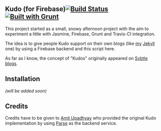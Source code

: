 Kudo (for Firebase)[![Build Status](https://travis-ci.org/juristr/firebase-kudos.png?branch=master)](https://travis-ci.org/juristr/firebase-kudos) [![Built with Grunt](https://cdn.gruntjs.com/builtwith.png)](http://gruntjs.com/)
---

This project started as a small, snowy afternoon project with the aim to experiment a little with Jasmine, Firebase, Grunt and Travis-CI integration.

The idea is to give people Kudo support on their own blogs (like [my](http://juristr.com) [Jekyll](http://jekyllrb.com) one) by using a Firebase backend and this script here.

As far as I know, the concept of "Kudos" originally appeared on [Svbtle blogs](https://svbtle.com/).

## Installation

_(will be added soon)_

## Credits

Credits have to be given to [Amit Upadhyay](http://amitu.com/2013/04/kudos-using-parse-for-jekyll/) who provided the original Kudo implementation by using [Parse](https://parse.com/) as the backend service.
